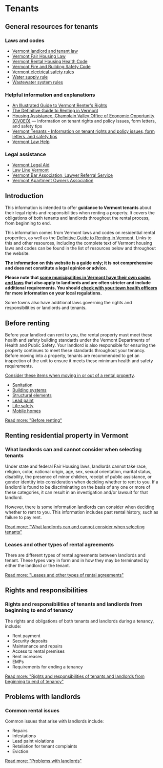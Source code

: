 ---
---
Tenants
=======

General resources for tenants
-----------------------------

### Laws and codes

*   [Vermont landlord and tenant law](https://legislature.vermont.gov/statutes/chapter/09/137)
*   [Vermont Fair Housing Law](http://hrc.vermont.gov/sites/hrc/files/laws/VFHPA-2013.pdf)
*   [Vermont Rental Housing Health Code](http://www.healthvermont.gov/sites/default/files/REG_Rental_Housing_Code.pdf)
*   [Vermont Fire and Building Safety Code](http://firesafety.vermont.gov/sites/firesafety/files/files/rules/dfs_rules_firecode2015_current.pdf)
*   [Vermont electrical safety rules](http://firesafety.vermont.gov/sites/firesafety/files/files/rules/dfs_rules_electrical_current.pdf)
*   [Water supply rule](http://dec.vermont.gov/sites/dec/files/dwgwp/dwrules/pdf/vtwsr2010.pdf)
*   [Wastewater system rules](http://dec.vermont.gov/sites/dec/files/documents/dec-wastewater-system-and-potable-water-supply-rules-2007-09-29.pdf)

### Helpful information and explanations

*   [An Illustrated Guide to Vermont Renter's Rights](http://www.cvoeo.org/fileLibrary/file_302.pdf)
*   [The Definitive Guide to Renting in Vermont](http://www.cvoeo.org/fileLibrary/file_212.pdf)
*   [Housing Assistance, Champlain Valley Office of Economic Opportunity (CVOEO)](https://www.cvoeo.org/?fuseaction=dep_intro&dept_id=2) — Information on tenant rights and policy issues, form letters, and safety tips
*   [Vermont Tenants - Information on tenant rights and policy issues, form letters, and safety tips](http://www.vttenants.org)
*   [Vermont Law Help](https://www.vtlawhelp.org)

### Legal assistance

*   [Vermont Legal Aid](https://www.vtlegalaid.org/)
*   [Law Line Vermont](https://www.lawlinevt.org)
*   [Vermont Bar Association, Lawyer Referral Service](https://www.vtbar.org/FOR%20THE%20PUBLIC/Find%20a%20Lawyer/Lawyer%20Referral%20Service%20Information.aspx)
*   [Vermont Apartment Owners Association](http://www.vaoa.com)

Introduction
------------

This information is intended to offer **guidance to Vermont tenants** about their legal rights and responsibilities when renting a property. It covers the obligations of both tenants and landlords throughout the rental process, from beginning to end.

This information comes from Vermont laws and codes on residential rental properties, as well as the [Definitive Guide to Renting in Vermont](http://www.cvoeo.org/fileLibrary/file_212.pdf). Links to this and other resources, including the complete text of Vermont housing laws and codes can be found in the list of resources below and throughout the website.

**The information on this website is a guide only; it is not comprehensive and does not constitute a legal opinion or advice.**

**Please note that [some municipalities in Vermont have their own codes and laws](../../resources/communities-with-local-codes.html) that also apply to landlords and are often stricter and include additional requirements. You should [check with your town health officers](../../resources/town-health-officials.html) for more information on your local regulations.**

Some towns also have additional laws governing the rights and responsibilities or landlords and tenants.

Before renting
--------------

Before your landlord can rent to you, the rental property must meet these health and safety building standards under the Vermont Departments of Health and Public Safety. Your landlord is also responsible for ensuring the property continues to meet these standards throughout your tenancy. Before moving into a property, tenants are recommended to get an inspection of the unit to ensure it meets these minimum health and safety requirements.

[Consider these items when moving in or out of a rental property](https://www.cvoeo.org/index.cfm?fuseaction=dep_menu&menu_id=5138&dept_id=15).

*   [Sanitation](before-renting.html#sanitation)
*   [Building systems](before-renting.html#buildingsystems)
*   [Structural elements](before-renting.html#structuralelements)
*   [Lead paint](before-renting.html#leadpaint)
*   [Life safety](before-renting.html#lifesafety)
*   [Mobile homes](before-renting.html#mobilehomelots)

[Read more: "Before renting"](before-renting.html)

Renting residential property in Vermont
---------------------------------------

### What landlords can and cannot consider when selecting tenants

Under state and federal Fair Housing laws, landlords cannot take race, religion, color, national origin, age, sex, sexual orientation, marital status, disability, the presence of minor children, receipt of public assistance, or gender identity into consideration when deciding whether to rent to you. If a landlord is found to be discriminating on the basis of any one or more of these categories, it can result in an investigation and/or lawsuit for that landlord.

However, there is some information landlords can consider when deciding whether to rent to you. This information includes past rental history, such as failure to pay rent.

[Read more: "What landlords can and cannot consider when selecting tenants"](selecting-tenants.html)

### Leases and other types of rental agreements

There are different types of rental agreements between landlords and tenant. These types vary in form and in how they may be terminated by either the landlord or the tenant.

[Read more: "Leases and other types of rental agreements"](leases.html)

Rights and responsibilities
---------------------------

### Rights and responsibilities of tenants and landlords from beginning to end of tenancy

The rights and obligations of both tenants and landlords during a tenancy, include:

*   Rent payment
*   Security deposits
*   Maintenance and repairs
*   Access to rental premises
*   Rent increases
*   EMPs
*   Requirements for ending a tenancy

[Read more: "Rights and responsibilities of tenants and landlords from beginning to end of tenancy"](rental-period.html)

Problems with landlords
-----------------------

### Common rental issues

Common issues that arise with landlords include:

*   Repairs
*   Infestations
*   Lead paint violations
*   Retaliation for tenant complaints
*   Eviction

[Read more: "Problems with landlords"](landlord-problems.html)
